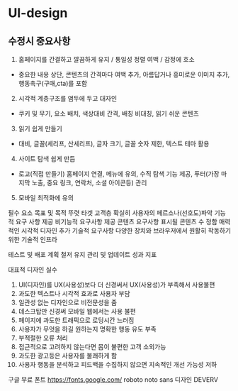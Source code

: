# UI-design
## 수정시 중요사항
1. 홈페이지를 간결하고 깔끔하게 유지 / 통일성 정렬 여백 / 감정에 호소
- 중요한 내용 상단, 콘텐츠의 간격마다 여백 추가, 아름답거나 흥미로운 이미지 추가, 행동촉구(구매,cta)를 포함 
2. 시각적 계층구조를 염두에 두고 대자인
- 쿠키 및 무기, 요소 배치, 색상대비 간격, 배칭 비대칭, 읽기 쉬운 콘텐츠
3. 읽기 쉽게 만들기
- 대비, 글꼴(세리프, 산세리프), 글자 크기, 글꼴 숫자 제한, 텍스트 테마 활용
4. 사이트 탐색 쉽게 만듬
- 로고(직접 만들기) 홈페이지 연결, 메뉴에 유의, 수직 탐색 기능 제공, 푸터(가장 마지막 노출, 중요 링크, 연락처, 소셜 아이콘등) 관리
5. 모바일 최적화에 유의

필수 요소
목표 및 목적 뚜렷 타겟 고객층 확실히 
사용자의 페르소나(선호도)파악
기능적 요구 사항 제공
비기능적 요구사항 제공
콘텐츠 요구사항 표시될 콘텐츠 수 정함
매력적인 시각적 디자인 추가
기술적 요구사항 다양한 장치와 브라우저에서 원활히 작동하기 위한 기술적 인프라


테스트 및 배포 계획 철저
유지 관리 및 업데이트
성과 지표

대표적 디자인 실수
1. UI(디자인)를 UX(사용성)보다 더 신경써서 UX(사용성)가 부족해서 사용불편
2. 과도한 텍스트나 시각적 효과로 사용자 부담
3. 일관성 없는 디자인으로 비전문성을 줌
4. 데스크탑만 신경써 모바일 웹에서는 사용 불편
5. 페이지에 과도한 트래픽으로 로딩시간 느러짐
6. 사용자가 무엇을 하길 원하는지 명확한 행동 유도 부족
7. 부적절한 오류 처리
8. 접근적으로 고려하지 않는다면 몸이 불편한 고객 소외가능
9. 과도한 광고등은 사용자를 불쾌하게 함
10. 사용자 행동을 분석하고 피드백을 수집하지 않으면 지속적인 개선 가능성 저하

구글 무료 폰트 https://fonts.google.com/ roboto noto sans
디자인 DEVERV






